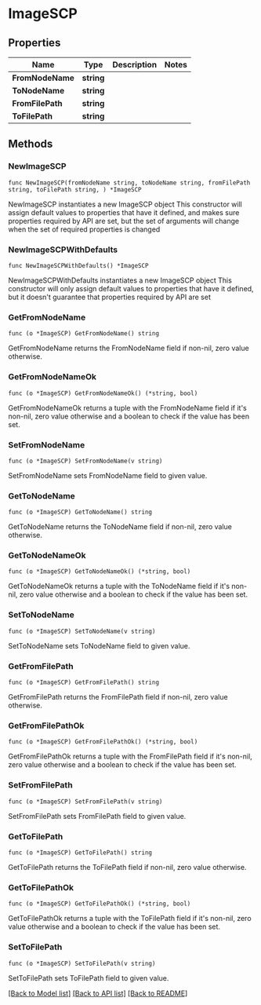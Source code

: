 # ImageSCP

## Properties

Name | Type | Description | Notes
------------ | ------------- | ------------- | -------------
**FromNodeName** | **string** |  | 
**ToNodeName** | **string** |  | 
**FromFilePath** | **string** |  | 
**ToFilePath** | **string** |  | 

## Methods

### NewImageSCP

`func NewImageSCP(fromNodeName string, toNodeName string, fromFilePath string, toFilePath string, ) *ImageSCP`

NewImageSCP instantiates a new ImageSCP object
This constructor will assign default values to properties that have it defined,
and makes sure properties required by API are set, but the set of arguments
will change when the set of required properties is changed

### NewImageSCPWithDefaults

`func NewImageSCPWithDefaults() *ImageSCP`

NewImageSCPWithDefaults instantiates a new ImageSCP object
This constructor will only assign default values to properties that have it defined,
but it doesn't guarantee that properties required by API are set

### GetFromNodeName

`func (o *ImageSCP) GetFromNodeName() string`

GetFromNodeName returns the FromNodeName field if non-nil, zero value otherwise.

### GetFromNodeNameOk

`func (o *ImageSCP) GetFromNodeNameOk() (*string, bool)`

GetFromNodeNameOk returns a tuple with the FromNodeName field if it's non-nil, zero value otherwise
and a boolean to check if the value has been set.

### SetFromNodeName

`func (o *ImageSCP) SetFromNodeName(v string)`

SetFromNodeName sets FromNodeName field to given value.


### GetToNodeName

`func (o *ImageSCP) GetToNodeName() string`

GetToNodeName returns the ToNodeName field if non-nil, zero value otherwise.

### GetToNodeNameOk

`func (o *ImageSCP) GetToNodeNameOk() (*string, bool)`

GetToNodeNameOk returns a tuple with the ToNodeName field if it's non-nil, zero value otherwise
and a boolean to check if the value has been set.

### SetToNodeName

`func (o *ImageSCP) SetToNodeName(v string)`

SetToNodeName sets ToNodeName field to given value.


### GetFromFilePath

`func (o *ImageSCP) GetFromFilePath() string`

GetFromFilePath returns the FromFilePath field if non-nil, zero value otherwise.

### GetFromFilePathOk

`func (o *ImageSCP) GetFromFilePathOk() (*string, bool)`

GetFromFilePathOk returns a tuple with the FromFilePath field if it's non-nil, zero value otherwise
and a boolean to check if the value has been set.

### SetFromFilePath

`func (o *ImageSCP) SetFromFilePath(v string)`

SetFromFilePath sets FromFilePath field to given value.


### GetToFilePath

`func (o *ImageSCP) GetToFilePath() string`

GetToFilePath returns the ToFilePath field if non-nil, zero value otherwise.

### GetToFilePathOk

`func (o *ImageSCP) GetToFilePathOk() (*string, bool)`

GetToFilePathOk returns a tuple with the ToFilePath field if it's non-nil, zero value otherwise
and a boolean to check if the value has been set.

### SetToFilePath

`func (o *ImageSCP) SetToFilePath(v string)`

SetToFilePath sets ToFilePath field to given value.



[[Back to Model list]](../README.md#documentation-for-models) [[Back to API list]](../README.md#documentation-for-api-endpoints) [[Back to README]](../README.md)


